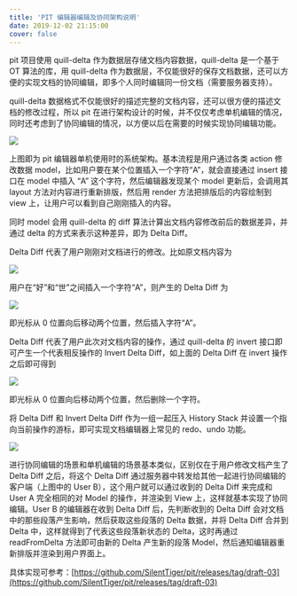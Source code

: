 ```yaml
---
title: 'PIT 编辑器编辑及协同架构说明'
date: 2019-12-02 21:15:00
cover: false
---
```

pit 项目使用 quill-delta 作为数据层存储文档内容数据，quill-delta 是一个基于 OT 算法的库，用 quill-delta 作为数据层，不仅能很好的保存文档数据，还可以方便的实现文档的协同编辑，即多个人同时编辑同一份文档（需要服务器支持）。

quill-delta 数据格式不仅能很好的描述完整的文档内容，还可以很方便的描述文档的修改过程，所以 pit 在进行架构设计的时候，并不仅仅考虑单机编辑的情况，同时还考虑到了协同编辑的情况，以方便以后在需要的时候实现协同编辑功能。

![](450824-20191202211131616-416895541.png)

上图即为 pit 编辑器单机使用时的系统架构。基本流程是用户通过各类 action 修改数据 model，比如用户要在某个位置插入一个字符“A”，就会直接通过 insert 接口在 model 中插入 “A” 这个字符，然后编辑器发现某个 model 更新后，会调用其 layout 方法对内容进行重新排版，然后用 render 方法把排版后的内容绘制到 view 上，让用户可以看到自己刚刚插入的内容。

同时 model 会用 quill-delta 的 diff 算法计算出文档内容修改前后的数据差异，并通过 delta 的方式来表示这种差异，即为 Delta Diff。

Delta Diff 代表了用户刚刚对文档进行的修改。比如原文档内容为

![](450824-20191202211202258-2017096908.png)

用户在“好”和“世”之间插入一个字符“A”，则产生的 Delta Diff 为

![](450824-20191202211210924-119546379.png)

即光标从 0 位置向后移动两个位置，然后插入字符“A”。

Delta Diff 代表了用户此次对文档内容的操作，通过 quill-delta 的 invert 接口即可产生一个代表相反操作的 Invert Delta Diff，如上面的 Delta Diff 在 invert 操作之后即可得到

![](450824-20191202211221339-1313893550.png)

即光标从 0 位置向后移动两个位置，然后删除一个字符。

将 Delta Diff 和 Invert Delta Diff 作为一组一起压入 History Stack 并设置一个指向当前操作的游标，即可实现文档编辑器上常见的 redo、undo 功能。

![](450824-20191202211259077-1141801955.png)

进行协同编辑的场景和单机编辑的场景基本类似，区别仅在于用户修改文档产生了 Delta Diff 之后，将这个 Delta Diff 通过服务器中转发给其他一起进行协同编辑的客户端（上图中的 User B），这个用户就可以通过收到的 Delta Diff 来完成和 User A 完全相同的对 Model 的操作，并渲染到 View 上，这样就基本实现了协同编辑。User B 的编辑器在收到 Delta Diff 后，先判断收到的 Delta Diff 会对文档中的那些段落产生影响，然后获取这些段落的 Delta 数据，并将 Delta Diff 合并到 Delta 中，这样就得到了代表这些段落新状态的 Delta，这时再通过 readFromDelta 方法即可由新的 Delta 产生新的段落 Model，然后通知编辑器重新排版并渲染到用户界面上。

具体实现可参考：[https://github.com/SilentTiger/pit/releases/tag/draft-03](https://github.com/SilentTiger/pit/releases/tag/draft-03)